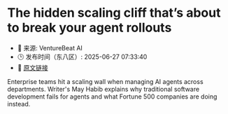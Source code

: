 # The hidden scaling cliff that’s about to break your agent rollouts
- 📅 来源: VentureBeat AI
- 🕒 发布时间（东八区）: 2025-06-27 07:33:40
- 🔗 [原文链接](https://venturebeat.com/ai/the-hidden-scaling-cliff-thats-about-to-break-your-agent-rollouts/)

Enterprise teams hit a scaling wall when managing AI agents across departments. Writer's May Habib explains why traditional software development fails for agents and what Fortune 500 companies are doing instead.